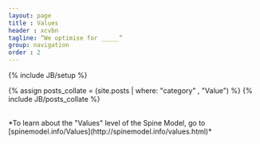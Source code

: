 ```yaml
---
layout: page
title : Values
header : xcvbn
tagline: “We optimise for _____”
group: navigation
order : 2
---
```

{% include JB/setup %}

{% assign posts_collate = (site.posts | where: "category" , "Value") %}
{% include JB/posts_collate %}


<br>
*To learn about the "Values" level of the Spine Model, go to [spinemodel.info/Values](http://spinemodel.info/values.html)*